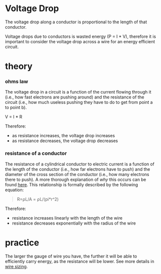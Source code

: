 # Voltage Drop

The voltage drop along a conductor is proportional to the length of that conductor.

Voltage drops due to conductors is wasted energy (P = I * V), therefore it is important to consider the voltage drop across a wire for an energy efficient circuit.

# theory

### ohms law

The voltage drop in a circuit is a function of the current flowing through it (i.e., how fast electrons are pushing around) and the resistance of the circuit (i.e., how much useless pushing they have to do to get from point a to point b).

V = I * R

Therefore:
- as resistance increases, the voltage drop increases
- as resistance decreases, the voltage drop decreases

### resistance of a conductor

The resistance of a cylindrical conductor to electric current is a function of the length of the conductor (i.e., how far electrons have to push) and the diameter of the cross section of the conductor (i.e., how many electrons there to push). A more thorough explanation of _why_ this occurs can be found [here](../0.fundamentals-of-electricity/resistance-of-conductors.md). This relationship is formally described by the following equation:

 > R=ρL/A = ρL/(pi*r^2)

Therefore:
- resistance increases linearly with the length of the wire
- resistance decreases exponentially with the radius of the wire


# practice

The larger the gauge of wire you have, the further it will be able to efficiently carry energy, as the resistance will be lower. See more details in [wire sizing](./1.wires.sizing.md).
